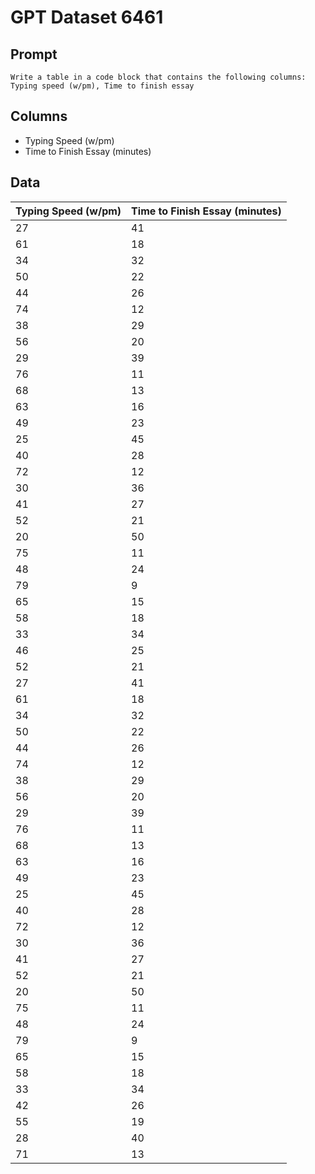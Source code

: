 # GPT Dataset 6461
## Prompt
```
Write a table in a code block that contains the following columns: Typing speed (w/pm), Time to finish essay
```
## Columns
- Typing Speed (w/pm)
- Time to Finish Essay (minutes)

## Data
| Typing Speed (w/pm) | Time to Finish Essay (minutes) |
|---------------------|--------------------------------|
| 27                  | 41                             |
| 61                  | 18                             |
| 34                  | 32                             |
| 50                  | 22                             |
| 44                  | 26                             |
| 74                  | 12                             |
| 38                  | 29                             |
| 56                  | 20                             |
| 29                  | 39                             |
| 76                  | 11                             |
| 68                  | 13                             |
| 63                  | 16                             |
| 49                  | 23                             |
| 25                  | 45                             |
| 40                  | 28                             |
| 72                  | 12                             |
| 30                  | 36                             |
| 41                  | 27                             |
| 52                  | 21                             |
| 20                  | 50                             |
| 75                  | 11                             |
| 48                  | 24                             |
| 79                  | 9                              |
| 65                  | 15                             |
| 58                  | 18                             |
| 33                  | 34                             |
| 46                  | 25                             |
| 52                  | 21                             |
| 27                  | 41                             |
| 61                  | 18                             |
| 34                  | 32                             |
| 50                  | 22                             |
| 44                  | 26                             |
| 74                  | 12                             |
| 38                  | 29                             |
| 56                  | 20                             |
| 29                  | 39                             |
| 76                  | 11                             |
| 68                  | 13                             |
| 63                  | 16                             |
| 49                  | 23                             |
| 25                  | 45                             |
| 40                  | 28                             |
| 72                  | 12                             |
| 30                  | 36                             |
| 41                  | 27                             |
| 52                  | 21                             |
| 20                  | 50                             |
| 75                  | 11                             |
| 48                  | 24                             |
| 79                  | 9                              |
| 65                  | 15                             |
| 58                  | 18                             |
| 33                  | 34                             |
| 42                  | 26                             |
| 55                  | 19                             |
| 28                  | 40                             |
| 71                  | 13                             |
